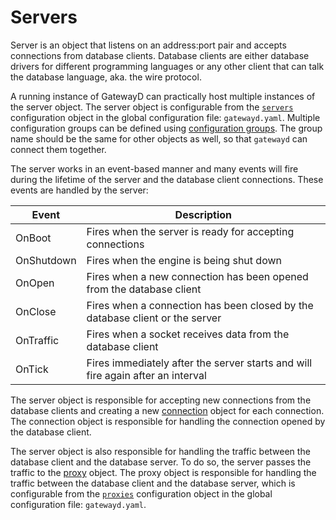# Servers

Server is an object that listens on an address:port pair and accepts connections from database clients. Database clients are either database drivers for different programming languages or any other client that can talk the database language, aka. the wire protocol.

A running instance of GatewayD can practically host multiple instances of the server object. The server object is configurable from the [`servers`](../02-using-gatewayd/01-configuration/01-global-configuration/06-servers.md) configuration object in the global configuration file: `gatewayd.yaml`. Multiple configuration groups can be defined using [configuration groups](../07-miscellaneous/glossary.md#configuration-group). The group name should be the same for other objects as well, so that `gatewayd` can connect them together.

The server works in an event-based manner and many events will fire during the lifetime of the server and the database client connections. These events are handled by the server:

| Event      | Description                                                                     |
| ---------- | ------------------------------------------------------------------------------- |
| OnBoot     | Fires when the server is ready for accepting connections                        |
| OnShutdown | Fires when the engine is being shut down                                        |
| OnOpen     | Fires when a new connection has been opened from the database client            |
| OnClose    | Fires when a connection has been closed by the database client or the server    |
| OnTraffic  | Fires when a socket receives data from the database client                      |
| OnTick     | Fires immediately after the server starts and will fire again after an interval |

The server object is responsible for accepting new connections from the database clients and creating a new [connection](../07-miscellaneous/glossary.md#connection) object for each connection. The connection object is responsible for handling the connection opened by the database client.

The server object is also responsible for handling the traffic between the database client and the database server. To do so, the server passes the traffic to the [proxy](../07-miscellaneous/glossary.md#proxy) object. The proxy object is responsible for handling the traffic between the database client and the database server, which is configurable from the [`proxies`](../02-using-gatewayd/01-configuration/01-global-configuration/05-proxies.md) configuration object in the global configuration file: `gatewayd.yaml`.
